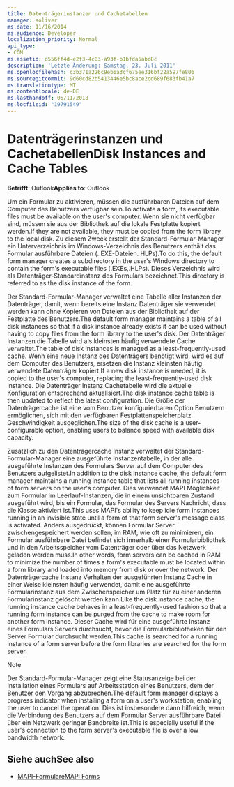 ```yaml
---
title: Datenträgerinstanzen und Cachetabellen
manager: soliver
ms.date: 11/16/2014
ms.audience: Developer
localization_priority: Normal
api_type:
- COM
ms.assetid: d556ff4d-e2f3-4c83-a93f-b1bfda5abc8c
description: 'Letzte Änderung: Samstag, 23. Juli 2011'
ms.openlocfilehash: c3b371a226c9eb6a3cf675ee316bf22a597fe806
ms.sourcegitcommit: 9d60cd82b5413446e5bc8ace2cd689f683fb41a7
ms.translationtype: MT
ms.contentlocale: de-DE
ms.lasthandoff: 06/11/2018
ms.locfileid: "19791549"
---
```

# <a name="disk-instances-and-cache-tables"></a><span data-ttu-id="e8b38-103">Datenträgerinstanzen und Cachetabellen</span><span class="sxs-lookup"><span data-stu-id="e8b38-103">Disk Instances and Cache Tables</span></span>

<span data-ttu-id="e8b38-104">**Betrifft**: Outlook</span><span class="sxs-lookup"><span data-stu-id="e8b38-104">**Applies to**: Outlook</span></span> 
  
<span data-ttu-id="e8b38-105">Um ein Formular zu aktivieren, müssen die ausführbaren Dateien auf dem Computer des Benutzers verfügbar sein.</span><span class="sxs-lookup"><span data-stu-id="e8b38-105">To activate a form, its executable files must be available on the user's computer.</span></span> <span data-ttu-id="e8b38-106">Wenn sie nicht verfügbar sind, müssen sie aus der Bibliothek auf die lokale Festplatte kopiert werden.</span><span class="sxs-lookup"><span data-stu-id="e8b38-106">If they are not available, they must be copied from the form library to the local disk.</span></span> <span data-ttu-id="e8b38-107">Zu diesem Zweck erstellt der Standard-Formular-Manager ein Unterverzeichnis im Windows-Verzeichnis des Benutzers enthält das Formular ausführbare Dateien (. EXE-Dateien. HLPs).</span><span class="sxs-lookup"><span data-stu-id="e8b38-107">To do this, the default form manager creates a subdirectory in the user's Windows directory to contain the form's executable files (.EXEs,.HLPs).</span></span> <span data-ttu-id="e8b38-108">Dieses Verzeichnis wird als Datenträger-Standardinstanz des Formulars bezeichnet.</span><span class="sxs-lookup"><span data-stu-id="e8b38-108">This directory is referred to as the disk instance of the form.</span></span>
  
<span data-ttu-id="e8b38-109">Der Standard-Formular-Manager verwaltet eine Tabelle aller Instanzen der Datenträger, damit, wenn bereits eine Instanz Datenträger sie verwendet werden kann ohne Kopieren von Dateien aus der Bibliothek auf der Festplatte des Benutzers.</span><span class="sxs-lookup"><span data-stu-id="e8b38-109">The default form manager maintains a table of all disk instances so that if a disk instance already exists it can be used without having to copy files from the form library to the user's disk.</span></span> <span data-ttu-id="e8b38-110">Der Datenträger Instanzen die Tabelle wird als kleinsten häufig verwendete Cache verwaltet.</span><span class="sxs-lookup"><span data-stu-id="e8b38-110">The table of disk instances is managed as a least-frequently-used cache.</span></span> <span data-ttu-id="e8b38-111">Wenn eine neue Instanz des Datenträgers benötigt wird, wird es auf dem Computer des Benutzers, ersetzen die Instanz kleinsten häufig verwendete Datenträger kopiert.</span><span class="sxs-lookup"><span data-stu-id="e8b38-111">If a new disk instance is needed, it is copied to the user's computer, replacing the least-frequently-used disk instance.</span></span> <span data-ttu-id="e8b38-112">Die Datenträger Instanz Cachetabelle wird die aktuelle Konfiguration entsprechend aktualisiert.</span><span class="sxs-lookup"><span data-stu-id="e8b38-112">The disk instance cache table is then updated to reflect the latest configuration.</span></span> <span data-ttu-id="e8b38-113">Die Größe der Datenträgercache ist eine vom Benutzer konfigurierbaren Option Benutzern ermöglichen, sich mit den verfügbaren Festplattenspeicherplatz Geschwindigkeit ausgeglichen.</span><span class="sxs-lookup"><span data-stu-id="e8b38-113">The size of the disk cache is a user-configurable option, enabling users to balance speed with available disk capacity.</span></span>
  
<span data-ttu-id="e8b38-114">Zusätzlich zu den Datenträgercache Instanz verwaltet der Standard-Formular-Manager eine ausgeführte Instanzentabelle, in der alle ausgeführte Instanzen des Formulars Server auf dem Computer des Benutzers aufgelistet.</span><span class="sxs-lookup"><span data-stu-id="e8b38-114">In addition to the disk instance cache, the default form manager maintains a running instance table that lists all running instances of form servers on the user's computer.</span></span> <span data-ttu-id="e8b38-115">Dies verwendet MAPI Möglichkeit zum Formular im Leerlauf-Instanzen, die in einem unsichtbaren Zustand ausgeführt wird, bis ein Formular, das Formular des Servers Nachricht, dass die Klasse aktiviert ist.</span><span class="sxs-lookup"><span data-stu-id="e8b38-115">This uses MAPI's ability to keep idle form instances running in an invisible state until a form of that form server's message class is activated.</span></span> <span data-ttu-id="e8b38-116">Anders ausgedrückt, können Formular Server zwischengespeichert werden sollen, im RAM, wie oft zu minimieren, ein Formular ausführbare Datei befindet sich innerhalb einer Formularbibliothek und in den Arbeitsspeicher vom Datenträger oder über das Netzwerk geladen werden muss.</span><span class="sxs-lookup"><span data-stu-id="e8b38-116">In other words, form servers can be cached in RAM to minimize the number of times a form's executable must be located within a form library and loaded into memory from disk or over the network.</span></span> <span data-ttu-id="e8b38-117">Der Datenträgercache Instanz Verhalten der ausgeführten Instanz Cache in einer Weise kleinsten häufig verwendet, damit eine ausgeführte Formularinstanz aus dem Zwischenspeicher um Platz für zu einer anderen Formularinstanz gelöscht werden kann.</span><span class="sxs-lookup"><span data-stu-id="e8b38-117">Like the disk instance cache, the running instance cache behaves in a least-frequently-used fashion so that a running form instance can be purged from the cache to make room for another form instance.</span></span> <span data-ttu-id="e8b38-118">Dieser Cache wird für eine ausgeführte Instanz eines Formulars Servers durchsucht, bevor die Formularbibliotheken für den Server Formular durchsucht werden.</span><span class="sxs-lookup"><span data-stu-id="e8b38-118">This cache is searched for a running instance of a form server before the form libraries are searched for the form server.</span></span>
  
> [!NOTE]
> <span data-ttu-id="e8b38-119">Der Standard-Formular-Manager zeigt eine Statusanzeige bei der Installation eines Formulars auf Arbeitsstation eines Benutzers, dem der Benutzer den Vorgang abzubrechen.</span><span class="sxs-lookup"><span data-stu-id="e8b38-119">The default form manager displays a progress indicator when installing a form on a user's workstation, enabling the user to cancel the operation.</span></span> <span data-ttu-id="e8b38-120">Dies ist insbesondere dann hilfreich, wenn die Verbindung des Benutzers auf dem Formular Server ausführbare Datei über ein Netzwerk geringer Bandbreite ist.</span><span class="sxs-lookup"><span data-stu-id="e8b38-120">This is especially useful if the user's connection to the form server's executable file is over a low bandwidth network.</span></span> 
  
## <a name="see-also"></a><span data-ttu-id="e8b38-121">Siehe auch</span><span class="sxs-lookup"><span data-stu-id="e8b38-121">See also</span></span>

- [<span data-ttu-id="e8b38-122">MAPI-Formulare</span><span class="sxs-lookup"><span data-stu-id="e8b38-122">MAPI Forms</span></span>](mapi-forms.md)

